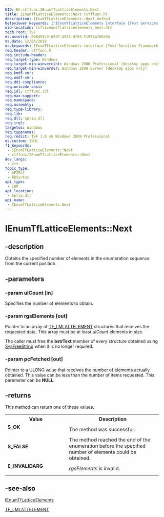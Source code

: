 ```yaml
---
UID: NF:ctffunc.IEnumTfLatticeElements.Next
title: IEnumTfLatticeElements::Next (ctffunc.h)
description: IEnumTfLatticeElements::Next method
helpviewer_keywords: ["IEnumTfLatticeElements interface [Text Services Framework]","Next method","IEnumTfLatticeElements.Next","IEnumTfLatticeElements::Next","Next","Next method [Text Services Framework]","Next method [Text Services Framework]","IEnumTfLatticeElements interface","_tsf_ienumtflatticeelements_next_ref","ctffunc/IEnumTfLatticeElements::Next","tsf.ienumtflatticeelements_next"]
old-location: tsf\ienumtflatticeelements_next.htm
tech.root: TSF
ms.assetid: 066493c9-6597-43f4-9f65-51578af00a9b
ms.date: 12/05/2018
ms.keywords: IEnumTfLatticeElements interface [Text Services Framework],Next method, IEnumTfLatticeElements.Next, IEnumTfLatticeElements::Next, Next, Next method [Text Services Framework], Next method [Text Services Framework],IEnumTfLatticeElements interface, _tsf_ienumtflatticeelements_next_ref, ctffunc/IEnumTfLatticeElements::Next, tsf.ienumtflatticeelements_next
req.header: ctffunc.h
req.include-header: 
req.target-type: Windows
req.target-min-winverclnt: Windows 2000 Professional [desktop apps only]
req.target-min-winversvr: Windows 2000 Server [desktop apps only]
req.kmdf-ver: 
req.umdf-ver: 
req.ddi-compliance: 
req.unicode-ansi: 
req.idl: Ctffunc.idl
req.max-support: 
req.namespace: 
req.assembly: 
req.type-library: 
req.lib: 
req.dll: Sptip.dll
req.irql: 
targetos: Windows
req.typenames: 
req.redist: TSF 1.0 on Windows 2000 Professional
ms.custom: 19H1
f1_keywords:
 - IEnumTfLatticeElements::Next
 - ctffunc/IEnumTfLatticeElements::Next
dev_langs:
 - c++
topic_type:
 - APIRef
 - kbSyntax
api_type:
 - COM
api_location:
 - Sptip.dll
api_name:
 - IEnumTfLatticeElements.Next
---
```


# IEnumTfLatticeElements::Next


## -description

Obtains the specified number of elements in the enumeration sequence from the current position.

## -parameters

### -param ulCount [in]

Specifies the number of elements to obtain.

### -param rgsElements [out]

Pointer to an array of <a href="https://docs.microsoft.com/windows/desktop/api/ctffunc/ns-ctffunc-tf_lmlattelement">TF_LMLATTELEMENT</a> structures that receives the requested data. This array must be at least <i>ulCount</i> elements in size.

The caller must free the <b>bstrText</b> member of every structure obtained using <a href="https://docs.microsoft.com/previous-versions/windows/desktop/api/oleauto/nf-oleauto-sysfreestring">SysFreeString</a> when it is no longer required.

### -param pcFetched [out]

Pointer to a ULONG value that receives the number of elements actually obtained. This value can be less than the number of items requested. This parameter can be <b>NULL</b>.

## -returns

This method can return one of these values.

<table>
<tr>
<th>Value</th>
<th>Description</th>
</tr>
<tr>
<td width="40%">
<dl>
<dt><b>S_OK</b></dt>
</dl>
</td>
<td width="60%">
The method was successful.

</td>
</tr>
<tr>
<td width="40%">
<dl>
<dt><b>S_FALSE</b></dt>
</dl>
</td>
<td width="60%">
The method reached the end of the enumeration before the specified number of elements could be obtained.

</td>
</tr>
<tr>
<td width="40%">
<dl>
<dt><b>E_INVALIDARG</b></dt>
</dl>
</td>
<td width="60%">
<i>rgsElements</i> is invalid.

</td>
</tr>
</table>

## -see-also

<a href="https://docs.microsoft.com/windows/desktop/api/ctffunc/nn-ctffunc-ienumtflatticeelements">IEnumTfLatticeElements</a>



<a href="https://docs.microsoft.com/windows/desktop/api/ctffunc/ns-ctffunc-tf_lmlattelement">TF_LMLATTELEMENT
      </a>

